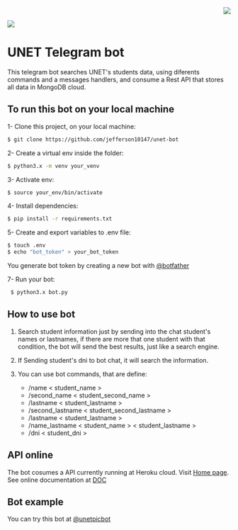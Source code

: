 <p align="right">
  <img src="https://miro.medium.com/max/400/1*L-rBBZXiYJQyNR3kr8xFTw.png">
</p>
<p align="left">
  <img src="https://upload.wikimedia.org/wikipedia/commons/9/96/Logo-unet_sin_texto_azul.png">
</p>

# UNET Telegram bot 

This telegram bot searches UNET's students data, using diferents commands and a messages handlers, and consume a Rest API that stores all data in MongoDB cloud.

## To run this bot on your local machine

1- Clone this project, on your local machine:
```bash
$ git clone https://github.com/jefferson10147/unet-bot
```
2- Create a virtual env inside the folder:
```bash
$ python3.x -m venv your_venv
```
3- Activate env:
```bash
$ source your_env/bin/activate
```
4- Install dependencies:
```bash
$ pip install -r requirements.txt
```
5- Create and export variables to .env file:
```bash
$ touch .env
$ echo "bot_token" > your_bot_token
```
You generate bot token by creating a new bot with [@botfather](https://t.me/botfather)

7- Run your bot:
```bash
 $ python3.x bot.py
```

## How to use bot

1. Search student information just by sending into the chat student's names or lastnames, if there are more that one student with that condition, the bot will send the best results, just like a search engine.

2. If Sending student's dni to bot chat, it will search the information.

3. You can use bot commands, that are define:
    * /name < student_name >
    * /second_name < student_second_name >
    * /lastname < student_lastname >
    * /second_lastname < student_second_lastname >
    * /lastname < student_lastname >
    * /name_lastname < student_name > < student_lastname >
    * /dni < student_dni >

## API online

The bot cosumes a API currently running at Heroku cloud. Visit [Home page](https://unet-api.herokuapp.com). See online documentation at [DOC](https://documenter.getpostman.com/view/8771822/TWDUoxJ2#ac0a8fec-3882-40c9-b923-39e8509137fc)

## Bot example

You can try this bot at [@unetpicbot](https://telegram.me/unetpicbot)